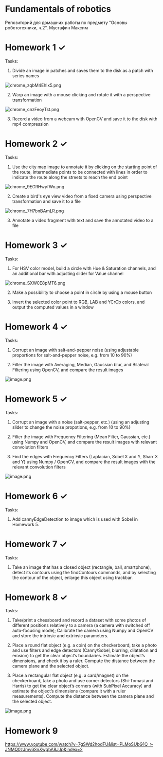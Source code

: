 # Fundamentals of robotics

Репозиторий для домашних работы по предмету "Основы робототехники, ч.2". Мустафин Максим

# Homework 1 &#10003;

Tasks:
1) Divide an image in patches and saves them to the disk as a patch with series names

![chrome_zqbM4EhIx5.png](./Images/Homework1-1.png)

2) Warp an image with a mouse clicking and rotate it with a perspective transformation

![chrome_cnzFeoyTst.png](./Images/Homework1-2.png)

3) Record a video from a webcam with OpenCV and save it to the disk with mp4 compression

# Homework 2 &#10003;

Tasks:

1) Use the city map image to annotate it by clicking on the starting point of the route, intermediate points
to be connected with lines in order to indicate the route along the streets to reach the end point 

![chrome_9EGRHwyfWo.png](./Images/Homework2-1.png)

2) Create a bird's eye view video from a fixed camera using perspective transformation and save it to a file

![chrome_7H7bnBAmLR.png](./Images/Homework2-2.png)

3) Annotate a video fragment with text and save the annotated video to a file

# Homework 3 &#10003;

Tasks:
1) For HSV color model, build a circle with Hue & Saturation channels, and an additional bar with adjusting slider for Value
channel

![chrome_SXW0E8pMT6.png](./Images/Homework3-1.png)

2) Make a possibility to choose a point in circle by using a mouse button

3) Invert the selected color point to RGB, LAB and YCrCb colors, and output the computed values in a window

# Homework 4 &#10003;

Tasks:
1) Corrupt an image with salt-and-pepper noise (using adjustable proportions for salt-and-pepper noise, e.g. from 10 to 90%)

2) Filter the image with Averaging, Median, Gaussian blur, and Bilateral Filtering using OpenCV, and compare the result images 

![image.png](./Images/Homework4-1.png)

# Homework 5 &#10003;

Tasks:
1) Corrupt an image with a noise (salt-pepper, etc.) (using an adjusting slider to change the noise propotions, e.g. from 10 to 90%)

2) Filter the image with Frequency Filtering (Mean Filter, Gaussian, etc.) using Numpy and OpenCV, and compare the result
images with relevant convolution filters

3) Find the edges with Frequency Filters (Laplacian, Sobel X and Y, Sharr X and Y) using Numpy / OpenCV, and compare the
result images with the relevant convolution filters 

![image.png](./Images/Homework5-1.png)

# Homework 6 &#10003;

Tasks:
1) Add cannyEdgeDetection to image which is used with Sobel in Homework 5.

# Homework 7 &#10003;

Tasks:
1) Take an image that has a closed object (rectangle, ball, smartphone), detect its contours using the findContours commands, and by selecting the contour of the object, enlarge this object using trackbar.

# Homework 8 &#10003;

Tasks:
1) Take/print a chessboard and record a dataset with some photos of different positions relatively to a camera (a camera with
switched off auto-focusing mode); Calibrate the camera using Numpy and OpenCV and store the intrinsic and extrinsic
parameters.

2) Place a round flat object (e.g. a coin) on the checkerboard, take a photo and use filters and edge detectors (Canny/Sobel,
blurring, dilatation and erosion) to get the clear object’s boundaries. Estimate the object’s dimensions, and check it by a ruler.
Compute the distance between the camera plane and the selected object.

3) Place a rectangular flat object (e.g. a card/magnet) on the checkerboard, take a photo and use corner detectors (Shi-Tomasi
and Harris) to get the clear object’s corners (with SubPixel Accuracy) and estimate the object’s dimensions (compare it with a
ruler measurements). Compute the distance between the camera plane and the selected object.

![image.png](./Images/Homework8.png)

# Homework 9

https://www.youtube.com/watch?v=7gSWd2hodFU&list=PLMoSUbG1Q_r-JNMQ0zJmv6SnXwgbA8JJp&index=2

